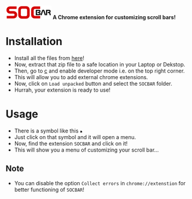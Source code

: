 ![](images/logo.png)
**A Chrome extension for customizing scroll bars!**

# Installation
-  Install all the files from [here](https://github.com/sujal-ops-cyber/SOCBAR/archive/master.zip)!
-  Now, extract that zip file to a safe location in your Laptop or Dekstop.
-  Then, go to [c](chrome://extensions/) and enable developer mode i.e. on the top right corner.
-  This will allow you to add external chrome extensions.
-  Now, click on `Load unpacked` button and select the `SOCBAR` folder.
-  Hurrah, your extension is ready to use!

# Usage 
-  There is a symbol like this ![](images/extension.png)
-  Just click on that symbol and it will open a menu.
-  Now, find the extension `SOCBAR` and click on it!
-  This will show you a menu of customizing your scroll bar...

## Note
-  You can disable the option `Collect errors` in `chrome://extenstion` for better functioning of `SOCBAR`!
